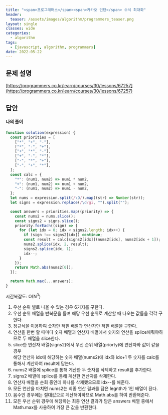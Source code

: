 ```yaml
---
title: "<span>프로그래머스</span><span>카카오 인턴</span> 수식 최대화"
header:
  teaser: /assets/images/algorithm/programmers_teaser.png
layout: single
classes: wide
categories:
  - algorithm
tags:
  - [javascript, algorithm, programmers]
date: 2022-05-22
---
```


## 문제 설명

[https://programmers.co.kr/learn/courses/30/lessons/67257](https://programmers.co.kr/learn/courses/30/lessons/67257)

## 답안

#### 나의 풀이

```javascript
function solution(expression) {
  const priorities = [
    ["*", "+", "-"],
    ["*", "-", "+"],
    ["+", "*", "-"],
    ["+", "-", "*"],
    ["-", "*", "+"],
    ["-", "+", "*"],
  ];
  const calc = {
    "*": (num1, num2) => num1 * num2,
    "+": (num1, num2) => num1 + num2,
    "-": (num1, num2) => num1 - num2,
  };
  let nums = expression.split(/\D/).map((str) => Number(str));
  let signs = expression.replace(/\d/gi, "").split("");

  const answers = priorities.map((priority) => {
    const nums2 = nums.slice();
    const signs2 = signs.slice();
    priority.forEach((sign) => {
      for (let idx = 0; idx < signs2.length; idx++) {
        if (sign !== signs2[idx]) continue;
        const result = calc[signs2[idx]](nums2[idx], nums2[idx + 1]);
        nums2.splice(idx, 2, result);
        signs2.splice(idx, 1);
        idx--;
      }
    });
    return Math.abs(nums2[0]);
  });

  return Math.max(...answers);
}
```

시간복잡도: O(N<sup>3</sup>)

1. 우선 순위 별로 나올 수 있는 경우 6가지를 구한다.
1. 우선 순위 배열을 반복문을 돌며 해당 우선 순위로 계산할 때 나오는 값들을 각각 구한다.
1. 정규식을 이용하여 숫자만 적힌 배열과 연산자만 적힌 배열을 구한다.
1. 연산을 한번 할 때마다 숫자 배열과 연산자 배열에서 숫자와 연산을 splice해줘야하므로 두 배열을 slice한다.
1. slice한 연산자 배열(signs2)에서 우선 순위 배열(priorty)에 연산자와 값이 같을 경우  
   해당 연산자 idx에 해당하는 숫자 배열(nums2)에 idx와 idx+1 두 숫자를 calc를 통해서 계산하여 result에 담는다.
1. nums2 배열에 splice를 통해 게산한 두 숫자를 삭제하고 result를 추가한다.
1. signs2 배열에 splice를 통해 계산한 연산자를 삭제한다.
1. 연산자 배열을 순회 중인데 하나를 삭제했으므로 idx--를 해준다.
1. 모든 연산을 마치면 nums2는 최종 연산 결과를 담은 legnth가 1인 배열이 된다.
1. 음수인 경우에는 절대값으로 계산해야하므로 Math.abs를 하여 반환해준다.
1. 모든 우선 순위 경우에 해당하는 최종 연산 결과가 담은 answers 배열 중에서 Math.max를 사용하여 가장 큰 값을 반환한다.
